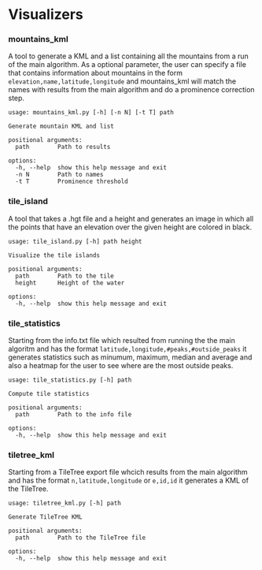 # Visualizers

### mountains_kml

A tool to generate a KML and a list containing all the mountains from a run of the main algorithm. As a optional parameter, the user can specify a file that contains information about mountains in the form ```elevation,name,latitude,longitude``` and mountains_kml will match the names with results from the main algorithm and do a prominence correction step.

```
usage: mountains_kml.py [-h] [-n N] [-t T] path

Generate mountain KML and list

positional arguments:
  path        Path to results

options:
  -h, --help  show this help message and exit
  -n N        Path to names
  -t T        Prominence threshold
```


### tile_island

A tool that takes a .hgt file and a height and generates an image in which all the points that have an elevation over the given height are colored in black.

```
usage: tile_island.py [-h] path height

Visualize the tile islands

positional arguments:
  path        Path to the tile
  height      Height of the water

options:
  -h, --help  show this help message and exit
```

### tile_statistics

Starting from the info.txt file which resulted from running the the main algoritm and has the format ```latitude,longitude,#peaks,#outside_peaks``` it generates statistics such as minumum, maximum, median and average and also a heatmap for the user to see where are the most outside peaks.

```
usage: tile_statistics.py [-h] path

Compute tile statistics

positional arguments:
  path        Path to the info file

options:
  -h, --help  show this help message and exit
```


### tiletree_kml

Starting from a TileTree export file whcich results from the main algorithm and has the format ```n,latitude,longitude``` or ```e,id,id``` it generates a KML of the TileTree.

```
usage: tiletree_kml.py [-h] path

Generate TileTree KML

positional arguments:
  path        Path to the TileTree file

options:
  -h, --help  show this help message and exit
```

